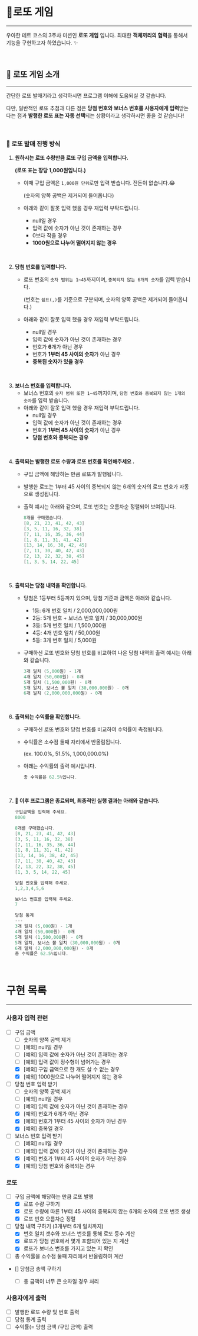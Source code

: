 # 🎰로또 게임

---

우아한 테트 코스의 3주차 미션인 **로또 게임** 입니다. 최대한 **객체끼리의 협력**을 통해서 기능을 구현하고자 하였습니다. ✨

<br>

## 🎡 로또 게임 소개

---

간단한 로또 발매기라고 생각하시면 프로그램 이해에 도움되실 것 같습니다.

다만, 일반적인 로또 추첨과 다른 점은 **당첨 번호와 보너스 번호를 사용자에게 입력**받는다는 점과 **발행한 로또 표는 자동 선택**되는 상황이라고 생각하시면 좋을 것 같습니다!

<br>

### 🎫 로또 발매 진행 방식

1. **원하시는 로또 수량만큼 로또 구입 금액을 입력합니다.**

   **(로또 표는 장당 1,000원입니다.)**

    - 이때 구입 금액은 `1,000원 단위`로만 입력 받습니다. 잔돈이 없습니다.😂

      (숫자의 양쪽 공백은 제거되어 들어옵니다)

    - 아래와 같이 잘못 입력 했을 경우 재입력 부탁드립니다.
        - null일 경우
        - 입력 값에 숫자가 아닌 것이 존재하는 경우
        - 0보다 작을 경우
        - **1000원으로 나누어 떨어지지 않는 경우**

<br>

2. **당첨 번호를 입력합니다.**
    - 로또 번호의 `숫자 범위는 1~45`까지이며, `중복되지 않는 6개의 숫자`를 입력 받습니다.

      (번호는 `쉼표(,)`를 기준으로 구분되며, 숫자의 양쪽 공백은 제거되어 들어옵니다.)

    - 아래와 같이 잘못 입력 했을 경우 재입력 부탁드립니다.
        - null일 경우
        - 입력 값에 숫자가 아닌 것이 존재하는 경우
        - 번호가 **6**개가 아닌 경우
        - 번호가 **1부터 45 사이의 숫자**가 아닌 경우
        - **중복된 숫자가 있을 경우**

<br>

3. **보너스 번호를 입력합니다.**
    - 보너스 번호의 `숫자 범위 또한 1~45`까지이며, `당첨 번호와 중복되지 않는 1개의 숫자`를 입력 받습니다.
    - 아래와 같이 잘못 입력 했을 경우 재입력 부탁드립니다.
        - null일 경우
        - 입력 값에 숫자가 아닌 것이 존재하는 경우
        - 번호가 **1부터 45 사이의 숫자**가 아닌 경우
        - **당첨 번호와 중복되는 경우**

<br>

4. **출력되는 발행한 로또 수량과 로또 번호를 확인해주세요 .**
    - 구입 금액에 해당하는 만큼 로또가 발행됩니다.
    - 발행한 로또는 1부터 45 사이의 중복되지 않는 6개의 숫자의 로또 번호가 자동으로 생성됩니다.
    - 출력 예시는 아래와 같으며, 로또 번호는 오름차순 정렬되어 보여집니다.

        ```c
        8개를 구매했습니다.
        [8, 21, 23, 41, 42, 43]
        [3, 5, 11, 16, 32, 38]
        [7, 11, 16, 35, 36, 44]
        [1, 8, 11, 31, 41, 42]
        [13, 14, 16, 38, 42, 45]
        [7, 11, 30, 40, 42, 43]
        [2, 13, 22, 32, 38, 45]
        [1, 3, 5, 14, 22, 45]
        ```

<br>

5. **출력되는 당첨 내역을 확인합니다.**
    - 당첨은 1등부터 5등까지 있으며, 당첨 기준과 금액은 아래와 같습니다.
        - 1등: 6개 번호 일치 / 2,000,000,000원
        - 2등: 5개 번호 + 보너스 번호 일치 / 30,000,000원
        - 3등: 5개 번호 일치 / 1,500,000원
        - 4등: 4개 번호 일치 / 50,000원
        - 5등: 3개 번호 일치 / 5,000원
    - 구매하신 로또 번호와 당첨 번호를 비교하여 나온 당첨 내역의 출력 예시는 아래와 같습니다.

        ```c
        3개 일치 (5,000원) - 1개
        4개 일치 (50,000원) - 0개
        5개 일치 (1,500,000원) - 0개
        5개 일치, 보너스 볼 일치 (30,000,000원) - 0개
        6개 일치 (2,000,000,000원) - 0개
        ```

<br>

6. **출력되는 수익률을 확인합니다.**
    - 구매하신 로또 번호와 당첨 번호를 비교하여 수익률이 측정됩니다.
    - 수익률은 소수점 둘째 자리에서 반올림됩니다.

      (ex. 100.0%, 51.5%, 1,000,000.0%)

    - 아래는 수익률의 출력 예시입니다.

        ```c
        총 수익률은 62.5%입니다.
        ```

<br>

7. **🎡 이후 프로그램은 종료되며, 최종적인 실행 결과는 아래와 같습니다.**

    ```c
    구입금액을 입력해 주세요.
    8000
    
    8개를 구매했습니다.
    [8, 21, 23, 41, 42, 43] 
    [3, 5, 11, 16, 32, 38] 
    [7, 11, 16, 35, 36, 44] 
    [1, 8, 11, 31, 41, 42] 
    [13, 14, 16, 38, 42, 45] 
    [7, 11, 30, 40, 42, 43] 
    [2, 13, 22, 32, 38, 45] 
    [1, 3, 5, 14, 22, 45]
    
    당첨 번호를 입력해 주세요.
    1,2,3,4,5,6
    
    보너스 번호를 입력해 주세요.
    7
    
    당첨 통계
    ---
    3개 일치 (5,000원) - 1개
    4개 일치 (50,000원) - 0개
    5개 일치 (1,500,000원) - 0개
    5개 일치, 보너스 볼 일치 (30,000,000원) - 0개
    6개 일치 (2,000,000,000원) - 0개
    총 수익률은 62.5%입니다.
    ```

<br>

# 구현 목록

---

### 사용자 입력 관련

- [ ]  구입 금액
    - [ ]  숫자의 양쪽 공백 제거
    - [ ]  [예외] null일 경우
    - [ ]  [예외] 입력 값에 숫자가 아닌 것이 존재하는 경우
    - [ ]  [예외] 입력 값이 정수형이 넘어가는 경우
    - [x]  [예외] 구입 금액으로 한 개도 살 수 없는 경우
    - [x]  [예외] 1000원으로 나누어 떨어지지 않는 경우
- [ ]  당첨 번호 입력 받기
    - [ ]  숫자의 양쪽 공백 제거
    - [ ]  [예외] null일 경우
    - [ ]  [예외] 입력 값에 숫자가 아닌 것이 존재하는 경우
    - [x]  [예외] 번호가 6개가 아닌 경우
    - [x]  [예외] 번호가 1부터 45 사이의 숫자가 아닌 경우
    - [x]  [예외] 중복일 경우
- [ ]  보너스 번호 입력 받기
    - [ ]  [예외] null일 경우
    - [ ]  [예외] 입력 값에 숫자가 아닌 것이 존재하는 경우
    - [x]  [예외] 번호가 1부터 45 사이의 숫자가 아닌 경우
    - [x]  [예외] 당첨 번호와 중복되는 경우

### 로또

- [ ]  구입 금액에 해당하는 만큼 로또 발행
    - [x]  로또 수량 구하기
    - [x]  로또 수량에 따른 1부터 45 사이의 중복되지 않는 6개의 숫자의 로또 번호 생성
    - [x]  로또 번호 오름차순 정렬
- [ ]  당첨 내역 구하기 (3개부터 6개 일치까지)
    - [x]  번호 일치 갯수와 보너스 번호를 통해 로또 등수 계산
      - [x] 로또가 당첨 번호에서 몇개 포함되어 있는 지 계산
      - [x] 로또가 보너스 번호를 가지고 있는 지 확인
- [ ]  총 수익률을 소수점 둘째 자리에서 반올림하여 계산
  - [] 당첨금 총액 구하기
    - [ ] 총 금액이 너무 큰 숫자일 경우 처리



### 사용자에게 출력

- [ ]  발행한 로또 수량 및 번호 출력
- [ ]  당첨 통계 출력
- [ ]  수익률(= 당첨 금액 /구입 금액) 출력
